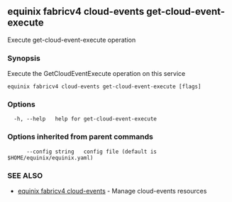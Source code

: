 ## equinix fabricv4 cloud-events get-cloud-event-execute

Execute get-cloud-event-execute operation

### Synopsis

Execute the GetCloudEventExecute operation on this service

```
equinix fabricv4 cloud-events get-cloud-event-execute [flags]
```

### Options

```
  -h, --help   help for get-cloud-event-execute
```

### Options inherited from parent commands

```
      --config string   config file (default is $HOME/equinix/equinix.yaml)
```

### SEE ALSO

* [equinix fabricv4 cloud-events](equinix_fabricv4_cloud-events.md)	 - Manage cloud-events resources

